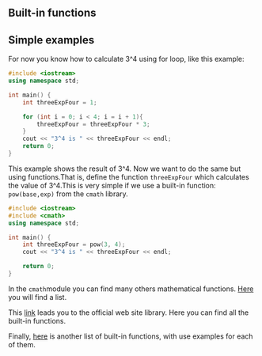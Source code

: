 ## Built-in functions

## Simple examples


For now you know how to calculate 3^4 using for loop, like this example:
```cpp
#include <iostream>
using namespace std;

int main() {
  	int threeExpFour = 1;

 	for (int i = 0; i < 4; i = i + 1){
   		threeExpFour = threeExpFour * 3;
 	}
 	cout << "3^4 is " << threeExpFour << endl;
 	return 0;
}
```
This example shows the result of 3^4.
Now we want to do the same but using functions.That is, define the function `threeExpFour` which calculates the value of 3^4.This is very simple if we use a built-in function: `pow(base,exp)` from the `cmath` library.

```cpp
#include <iostream>
#include <cmath>
using namespace std;

int main() {
	int threeExpFour = pow(3, 4);
  	cout << "3^4 is " << threeExpFour << endl;

	return 0;
}
```

In the `cmath`module you can find many others mathematical functions. [Here](http://www.cplusplus.com/reference/cmath/) you will find a list.

This [link](http://www.cplusplus.com/reference/clibrary/) leads you to the official web site library. Here you can find all the built-in functions.

Finally, [here](http://ww2.cs.mu.oz.au/acmicpc/www.cppreference.com/all_cpp_functions.html) is another list of built-in functions, with use examples for each of them.
